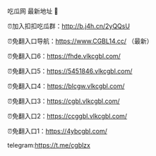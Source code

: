 吃瓜网 最新地址 👋 

⏰加入扣扣吃瓜群：http://b.j4h.cn/2yQQsU

⏰免翻入口导航：https://www.CGBL14.cc/  （最新）

⏰免翻入口6：https://fhde.vlkcgbl.com/

⏰免翻入口5：https://5451846.vlkcgbl.com/

⏰免翻入口4：https://blcgw.vlkcgbl.com/

⏰免翻入口3：https://cgbl.vlkcgbl.com/

⏰免翻入口2：https://ccggbl.vlkcgbl.com/

⏰免翻入口1：https://4ybcgbl.com/

telegram:https://t.me/cgblzx



